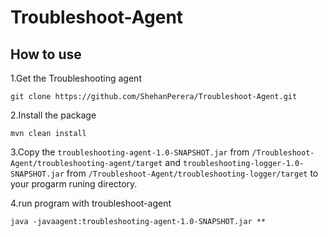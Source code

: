 # Troubleshoot-Agent

## How to use

1.Get the Troubleshooting agent 

`git clone https://github.com/ShehanPerera/Troubleshoot-Agent.git`

2.Install the package 

`mvn clean install`

3.Copy the `troubleshooting-agent-1.0-SNAPSHOT.jar` from `/Troubleshoot-Agent/troubleshooting-agent/target` and 
`troubleshooting-logger-1.0-SNAPSHOT.jar` from `/Troubleshoot-Agent/troubleshooting-logger/target` to your progarm runing directory.

4.run program with troubleshoot-agent 

`java -javaagent:troubleshooting-agent-1.0-SNAPSHOT.jar ** `
